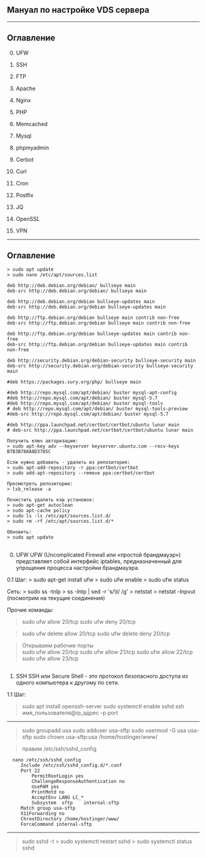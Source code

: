 ## Мануал по настройке VDS сервера ##

-------------------------------------------------------------------
## Оглавление
0. UFW
1. SSH
2. FTP

3. Apache
4. Nginx
5. PHP

6. Memcached
7. Mysql

8. phpmyadmin

9. Cerbot
10. Curl
11. Cron

12. Postfix
13. JQ
14. OpenSSL
15. VPN

-------------------------------------------------------------------
## Оглавление

	> sudo apt update
	> sudo nano /etc/apt/sources.list
	
	deb http://deb.debian.org/debian/ bullseye main
	deb-src http://deb.debian.org/debian/ bullseye main

	deb http://deb.debian.org/debian bullseye-updates main
	deb-src http://deb.debian.org/debian bullseye-updates main

	deb http://ftp.debian.org/debian bullseye main contrib non-free
	deb-src http://ftp.debian.org/debian bullseye main contrib non-free

	deb http://ftp.debian.org/debian bullseye-updates main contrib non-free
	deb-src http://ftp.debian.org/debian bullseye-updates main contrib non-free

	deb http://security.debian.org/debian-security bullseye-security main
	deb-src http://security.debian.org/debian-security bullseye-security main

	#deb https://packages.sury.org/php/ bullseye main
	
	#deb http://repo.mysql.com/apt/debian/ buster mysql-apt-config
	#deb http://repo.mysql.com/apt/debian/ buster mysql-5.7
	#deb http://repo.mysql.com/apt/debian/ buster mysql-tools
	# deb http://repo.mysql.com/apt/debian/ buster mysql-tools-preview
	#deb-src http://repo.mysql.com/apt/debian/ buster mysql-5.7	
	
	#deb http://ppa.launchpad.net/certbot/certbot/ubuntu lunar main
	# deb-src http://ppa.launchpad.net/certbot/certbot/ubuntu lunar main

	Получить ключ авторизации:
	> sudo apt-key adv --keyserver keyserver.ubuntu.com --recv-keys B7B3B788A8D3785C
	
	Если нужно добавить - удалить из репозитория:
	> sudo apt-add-repository -r ppa:certbot/certbot
	> sudo add-apt-repository --remove ppa:certbot/certbot
	
	Просмотреть репозитории:
	> lsb_release -a	
	
	Почистить удалить кэш установок:
	> sudo apt-get autoclean
	> sudo apt-cache policy
	> sudo ls -ls /etc/apt/sources.list.d/
	> sudo rm -rf /etc/apt/sources.list.d/*
	
	Обновить:
	> sudo apt update

## ################################################################
0. UFW
UFW (Uncomplicated Firewall или «простой брандмауэр») представляет 
собой интерфейс iptables, предназначенный для упрощения процесса 
настройки брандмауэра.

  0.1 Шаг:
    > sudo apt-get install ufw
    > sudo ufw enable
    > sudo ufw status
    
   Сеть:
    > sudo ss -tnlp
    > ss -lntp | sed -r 's/\t/ /g'
    > netstat
    > netstat -lnpvut (посмотрим на текущие соединения)
    
  Прочие команды: 
   > sudo ufw allow 20/tcp
   > sudo ufw deny 20/tcp
   
   > sudo ufw delete allow 20/tcp
   > sudo ufw delete deny 20/tcp

   > Открываем рабочие порты  
   > sudo ufw allow 20/tcp
   > sudo ufw allow 21/tcp 
   > sudo ufw allow 22/tcp
   > sudo ufw allow 23/tcp 


## ################################################################
1. SSH
SSH или Secure Shell - это протокол безопасного доступа из одного 
компьютера к другому по сети. 

 1.1 Шаг:
   > sudo apt install openssh-server
   > sudo systemctl enable sshd
   > ssh имя_пользователя@ip_адрес -p port
   ---------------------------------------
   > sudo groupadd usa
   > sudo adduser usa-sftp
   > sudo usermod -G usa usa-sftp
   > sudo chown usa-sftp:usa /home/hostinger/www/
   
   > правим /etc/ssh/sshd_config

	  nano /etc/ssh/sshd_config
         Include /etc/ssh/sshd_config.d/*.conf
         Port 22
		     PermitRootLogin yes
		     ChallengeResponseAuthentication no
		     UsePAM yes
		     PrintMotd no
		     AcceptEnv LANG LC_*
		     Subsystem	sftp	internal-sftp
         Match group usa-sftp
         X11Forwarding no
         ChrootDirectory /home/hostinger/www/
         ForceCommand internal-sftp
   ----------------------------------------     

  > sudo sshd -t
	> sudo systemctl restart sshd
	> sudo systemctl status sshd















